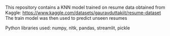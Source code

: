 This repository contains a KNN model trained on resume data obtained from Kaggle: https://www.kaggle.com/datasets/gauravduttakiit/resume-dataset
The train model was then used to predict unseen resumes

Python libraries used:
numpy, nltk, pandas, streamlit, pickle

